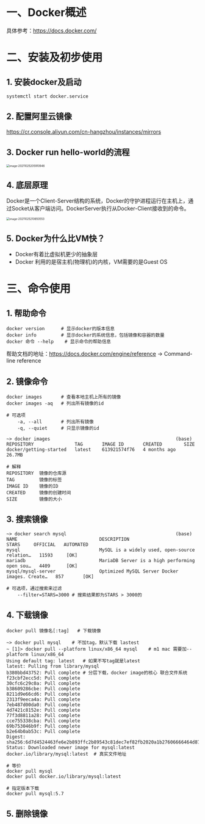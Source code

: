 # 一、Docker概述

具体参考：https://docs.docker.com/



# 二、安装及初步使用

## 1. 安装docker及启动

```shell
systemctl start docker.service 
```

  

## 2. 配置阿里云镜像

https://cr.console.aliyun.com/cn-hangzhou/instances/mirrors



## 3. Docker run hello-world的流程

<img src="/Users/wenxuanan/Desktop/10concerto/NOTES/development tool：Docker/image-20211025205910946-5166986.png" alt="image-20211025205910946" style="zoom:50%;" />

## 4. 底层原理

Docker是一个Client-Server结构的系统，Docker的守护进程运行在主机上，通过Socket从客户端访问。DockerServer执行从Docker-Client接收到的命令。

<img src="/Users/wenxuanan/Desktop/10concerto/NOTES/Development Tool：Docker/image-20211025210650553.png" alt="image-20211025210650553" style="zoom: 50%;" />

## 5. Docker为什么比VM快？

- Docker有着比虚拟机更少的抽象层
- Docker 利用的是宿主机(物理机)的内核，VM需要的是Guest OS



# 三、命令使用

## 1. 帮助命令

```shell
docker version		# 显示docker的版本信息
docker info			# 显示docker的系统信息，包括镜像和容器的数量
docker 命令 --help	# 显示命令的帮助信息
```

帮助文档的地址：https://docs.docker.com/engine/reference -> Command-line reference



## 2. 镜像命令

```shell
docker images		# 查看本地主机上所有的镜像
docker images -aq	# 列出所有镜像的id

# 可选项
	-a, --all		# 列出所有镜像
	-q, --quiet		# 只显示镜像的id

~> docker images                                              (base)
REPOSITORY               TAG       IMAGE ID       CREATED        SIZE
docker/getting-started   latest    613921574f76   4 months ago   26.7MB

# 解释
REPOSITORY	镜像的仓库源
TAG			镜像的标签
IMAGE ID	镜像的ID
CREATED		镜像的创建时间
SIZE		镜像的大小

```



## 3. 搜索镜像

```shell
~> docker search mysql                                        (base)
NAME                              DESCRIPTION                                     STARS     OFFICIAL   AUTOMATED
mysql                             MySQL is a widely used, open-source relation…   11593     [OK]
mariadb                           MariaDB Server is a high performing open sou…   4409      [OK]
mysql/mysql-server                Optimized MySQL Server Docker images. Create…   857       [OK]

# 可选项，通过搜索来过滤
	--filter=STARS=3000	# 搜索结果即为STARS > 3000的
```



## 4. 下载镜像

```shell
docker pull 镜像名[:tag]	# 下载镜像

~> docker pull mysql	# 不加tag，默认下载 lastest
~ [1]> docker pull --platform linux/x86_64 mysql	# m1 mac 需要加--platform linux/x86_64
Using default tag: latest	# 如果不写tag就是latest
latest: Pulling from library/mysql
b380bbd43752: Pull complete	# 分层下载，docker image的核心 联合文件系统
f23cbf2ecc5d: Pull complete
30cfc6c29c0a: Pull complete
b38609286cbe: Pull complete
8211d9e66cd6: Pull complete
2313f9eeca4a: Pull complete
7eb487d00da0: Pull complete
4d7421c8152e: Pull complete
77f3d8811a28: Pull complete
cce755338cba: Pull complete
69b753046b9f: Pull complete
b2e64b0ab53c: Pull complete
Digest: sha256:6d7d4524463fe6e2b893ffc2b89543c81dec7ef82fb2020a1b27606666464d87
Status: Downloaded newer image for mysql:latest
docker.io/library/mysql:latest	# 真实文件地址

# 等价
docker pull mysql
docker pull docker.io/library/mysql:latest

# 指定版本下载
docker pull mysql:5.7
```



## 5. 删除镜像

```shell
```





















